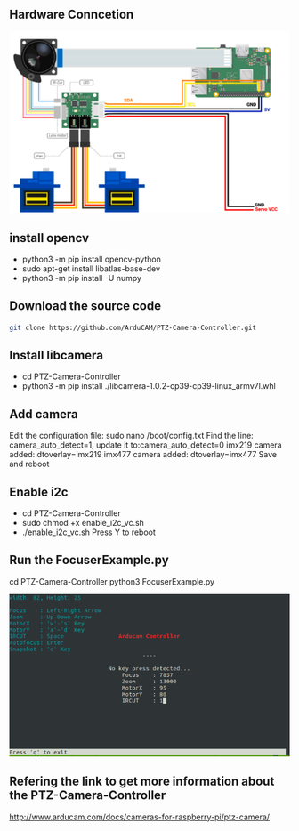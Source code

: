 ## Hardware Conncetion
![Alt text](https://github.com/ArduCAM/PTZ-Camera-Controller/blob/master/data/HardwareConnection.png)


## install opencv
* python3 -m pip install opencv-python
* sudo apt-get install libatlas-base-dev
* python3 -m pip install -U numpy 


## Download the source code 
```bash
git clone https://github.com/ArduCAM/PTZ-Camera-Controller.git
```

## Install libcamera
* cd PTZ-Camera-Controller
* python3 -m pip install ./libcamera-1.0.2-cp39-cp39-linux_armv7l.whl

## Add camera
Edit the configuration file: sudo nano /boot/config.txt
Find the line: camera_auto_detect=1, update it to:camera_auto_detect=0
imx219 camera added: dtoverlay=imx219
imx477 camera added: dtoverlay=imx477
Save and reboot

## Enable i2c
* cd PTZ-Camera-Controller
* sudo chmod +x enable_i2c_vc.sh
* ./enable_i2c_vc.sh
Press Y to reboot



## Run the FocuserExample.py

cd PTZ-Camera-Controller
python3 FocuserExample.py


![Alt text](https://github.com/ArduCAM/PTZ-Camera-Controller/blob/master/data/Arducam%20Controller.png)



## Refering the link to get more information about the PTZ-Camera-Controller
http://www.arducam.com/docs/cameras-for-raspberry-pi/ptz-camera/